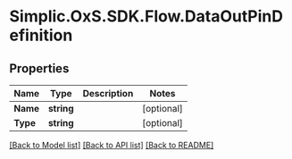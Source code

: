 # Simplic.OxS.SDK.Flow.DataOutPinDefinition

## Properties

Name | Type | Description | Notes
------------ | ------------- | ------------- | -------------
**Name** | **string** |  | [optional] 
**Type** | **string** |  | [optional] 

[[Back to Model list]](../README.md#documentation-for-models) [[Back to API list]](../README.md#documentation-for-api-endpoints) [[Back to README]](../README.md)

